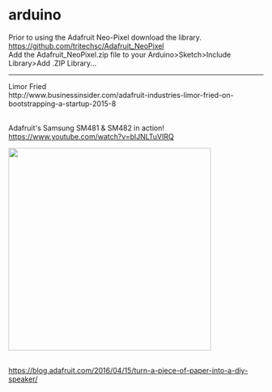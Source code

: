 # arduino
Prior to using the Adafruit Neo-Pixel download the library.
https://github.com/tritechsc/Adafruit_NeoPixel
<br /> Add the Adafruit_NeoPixel.zip file  to your Arduino>Sketch>Include Library>Add .ZIP Library...
<hr />
Limor Fried
<br />http://www.businessinsider.com/adafruit-industries-limor-fried-on-bootstrapping-a-startup-2015-8

<br />Adafruit's Samsung SM481 & SM482 in action!
<br />https://www.youtube.com/watch?v=blJNLTuVIRQ

<img src ="https://github.com/tritechsc/arduino/blob/master/img/lady_ada_building.jpg" width = "400">


<br /> https://blog.adafruit.com/2016/04/15/turn-a-piece-of-paper-into-a-diy-speaker/


